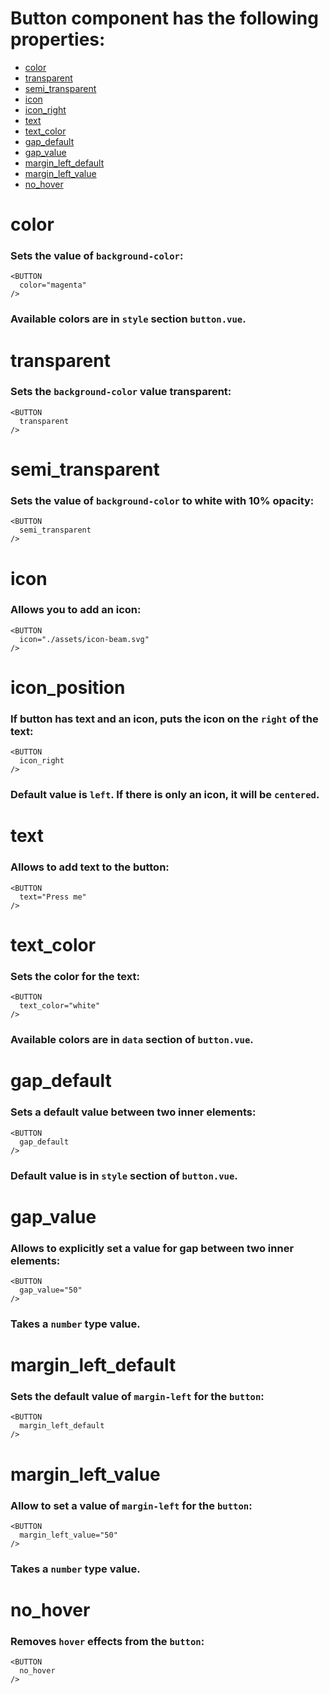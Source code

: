 # Button component has the following properties:
  * [color](#color)
  * [transparent](#transparent)
  * [semi_transparent](#semi`_`transparent)
  * [icon](#icon)
  * [icon_right](#icon_right)
  * [text](#text)
  * [text_color](#text-color)
  * [gap_default](#gap-default)
  * [gap_value](#gap-value)
  * [margin_left_default](#margin-left-default)
  * [margin_left_value](#margin-left-value)
  * [no_hover](#no-hover)
#
# color
### Sets the value of `background-color`:
    <BUTTON
      color="magenta"
    />
### Available colors are in `style` section `button.vue`.
#
# transparent
### Sets the `background-color` value transparent:
    <BUTTON
      transparent
    />
#
# semi_transparent
### Sets the value of `background-color` to white with 10% opacity:
    <BUTTON
      semi_transparent
    />
#
# icon
### Allows you to add an icon:
    <BUTTON
      icon="./assets/icon-beam.svg"
    />
#
# icon_position
### If button has text and an icon, puts the icon on the `right` of the text: 
    <BUTTON
      icon_right
    />
### Default value is `left`. If there is only an icon, it will be `centered`.
#
# text
### Allows to add text to the button:
    <BUTTON
      text="Press me"
    />
#
# text_color
### Sets the color for the text:
    <BUTTON
      text_color="white"
    />
### Available colors are in `data` section of `button.vue`.
#
# gap_default
### Sets a default value between two inner elements:
    <BUTTON
      gap_default
    />
### Default value is in `style` section of `button.vue`.
#
# gap_value
### Allows to explicitly set a value for gap between two inner elements:
    <BUTTON
      gap_value="50"
    />
### Takes a `number` type value.
#
# margin_left_default
### Sets the default value of `margin-left` for the `button`:
    <BUTTON
      margin_left_default
    />
#
# margin_left_value
### Allow to set a value of `margin-left` for the `button`:
    <BUTTON
      margin_left_value="50"
    />
### Takes a `number` type value.
#
# no_hover
### Removes `hover` effects from the `button`:
    <BUTTON
      no_hover
    />
